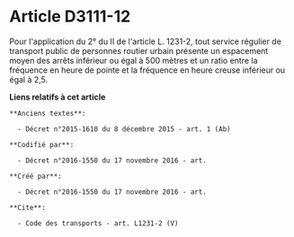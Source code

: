 # Article D3111-12

Pour l'application du 2° du II de l'article L. 1231-2, tout service régulier de transport public de personnes routier urbain
présente un espacement moyen des arrêts inférieur ou égal à 500 mètres et un ratio entre la fréquence en heure de pointe et
la fréquence en heure creuse inférieur ou égal à 2,5.

**Liens relatifs à cet article**

	**Anciens textes**:

	  - Décret n°2015-1610 du 8 décembre 2015 - art. 1 (Ab)

	**Codifié par**:

	  - Décret n°2016-1550 du 17 novembre 2016 - art.

	**Créé par**:

	  - Décret n°2016-1550 du 17 novembre 2016 - art.

	**Cite**:

	  - Code des transports - art. L1231-2 (V)
